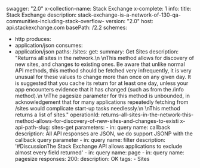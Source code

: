 swagger: "2.0"
x-collection-name: Stack Exchange
x-complete: 1
info:
  title: Stack Exchange
  description: stack-exchange-is-a-network-of-130-qa-communities-including-stack-overflow-
  version: "2.0"
host: api.stackexchange.com
basePath: /2.2
schemes:
- http
produces:
- application/json
consumes:
- application/json
paths:
  /sites:
    get:
      summary: Get Sites
      description: "Returns all sites in the network.\n \nThis method allows for discovery
        of new sites, and changes to existing ones. Be aware that unlike normal API
        methods, this method should be fetched very infrequently, it is very unusual
        for these values to change more than once on any given day. It is suggested
        that you cache its return for at least one day, unless your app encounters
        evidence that it has changed (such as from the /info method).\n \nThe pagesize
        parameter for this method is unbounded, in acknowledgement that for many applications
        repeatedly fetching from /sites would complicate start-up tasks needlessly.\n
        \nThis method returns a list of sites."
      operationId: returns-all-sites-in-the-network-this-method-allows-for-discovery-of-new-sites-and-changes-to-existi
      x-api-path-slug: sites-get
      parameters:
      - in: query
        name: callback
        description: All API responses are JSON, we do support JSONP with the callback
          query parameter
      - in: query
        name: filter
        description: '#DiscussionThe Stack Exchange API allows applications to exclude
          almost every field returned'
      - in: query
        name: page
      - in: query
        name: pagesize
      responses:
        200:
          description: OK
      tags:
      - Sites
